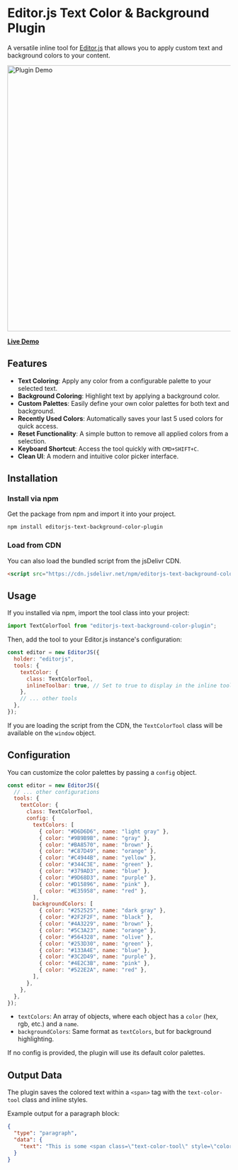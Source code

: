# Editor.js Text Color & Background Plugin

A versatile inline tool for [Editor.js](https://editorjs.io/) that allows you to apply custom text and background colors to your content.

<img src="https://shottr-uploads.s3.amazonaws.com/548/FCJU-SCR-20250715-qf0.png?X-Amz-Content-Sha256=UNSIGNED-PAYLOAD&X-Amz-Algorithm=AWS4-HMAC-SHA256&X-Amz-Credential=AKIASHY5OHU5UIVLCXXR%2F20250715%2Fus-east-1%2Fs3%2Faws4_request&X-Amz-Date=20250715T131824Z&X-Amz-SignedHeaders=host&X-Amz-Expires=600&X-Amz-Signature=66cc08fff17d1651b143ed258748af520c91774f512289d4512aaca109c0ea24" alt="Plugin Demo" width="600"/>

**[Live Demo](https://faqahat.github.io/editorjs-text-background-color-plugin/)**

## Features

- **Text Coloring**: Apply any color from a configurable palette to your selected text.
- **Background Coloring**: Highlight text by applying a background color.
- **Custom Palettes**: Easily define your own color palettes for both text and background.
- **Recently Used Colors**: Automatically saves your last 5 used colors for quick access.
- **Reset Functionality**: A simple button to remove all applied colors from a selection.
- **Keyboard Shortcut**: Access the tool quickly with `CMD+SHIFT+C`.
- **Clean UI**: A modern and intuitive color picker interface.

## Installation

### Install via npm

Get the package from npm and import it into your project.

```bash
npm install editorjs-text-background-color-plugin
```

### Load from CDN

You can also load the bundled script from the jsDelivr CDN.

```html
<script src="https://cdn.jsdelivr.net/npm/editorjs-text-background-color-plugin@latest/dist/bundle.js"></script>
```

## Usage

If you installed via npm, import the tool class into your project:

```javascript
import TextColorTool from "editorjs-text-background-color-plugin";
```

Then, add the tool to your Editor.js instance's configuration:

```javascript
const editor = new EditorJS({
  holder: "editorjs",
  tools: {
    textColor: {
      class: TextColorTool,
      inlineToolbar: true, // Set to true to display in the inline toolbar
    },
    // ... other tools
  },
});
```

If you are loading the script from the CDN, the `TextColorTool` class will be available on the `window` object.

## Configuration

You can customize the color palettes by passing a `config` object.

```javascript
const editor = new EditorJS({
  // ... other configurations
  tools: {
    textColor: {
      class: TextColorTool,
      config: {
        textColors: [
          { color: "#D6D6D6", name: "light gray" },
          { color: "#9B9B9B", name: "gray" },
          { color: "#BA8570", name: "brown" },
          { color: "#C87D49", name: "orange" },
          { color: "#C4944B", name: "yellow" },
          { color: "#344C3E", name: "green" },
          { color: "#379AD3", name: "blue" },
          { color: "#9D68D3", name: "purple" },
          { color: "#D15896", name: "pink" },
          { color: "#E35958", name: "red" },
        ],
        backgroundColors: [
          { color: "#252525", name: "dark gray" },
          { color: "#2F2F2F", name: "black" },
          { color: "#4A3229", name: "brown" },
          { color: "#5C3A23", name: "orange" },
          { color: "#564328", name: "olive" },
          { color: "#253D30", name: "green" },
          { color: "#133A4E", name: "blue" },
          { color: "#3C2D49", name: "purple" },
          { color: "#4E2C3B", name: "pink" },
          { color: "#522E2A", name: "red" },
        ],
      },
    },
  },
});
```

- `textColors`: An array of objects, where each object has a `color` (hex, rgb, etc.) and a `name`.
- `backgroundColors`: Same format as `textColors`, but for background highlighting.

If no config is provided, the plugin will use its default color palettes.

## Output Data

The plugin saves the colored text within a `<span>` tag with the `text-color-tool` class and inline styles.

Example output for a paragraph block:

```json
{
  "type": "paragraph",
  "data": {
    "text": "This is some <span class=\"text-color-tool\" style=\"color: #379AD3;\">blue text</span> with a <span class=\"text-color-tool\" style=\"background-color: #564328;\">highlighted background</span>."
  }
}
```
